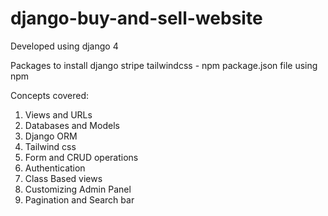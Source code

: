 # django-buy-and-sell-website

Developed using django 4

Packages to install
django
stripe
tailwindcss - npm
package.json file using npm

Concepts covered:
1. Views and URLs
2. Databases and Models
3. Django ORM
4. Tailwind css
5. Form and CRUD operations
6. Authentication
7. Class Based views
8. Customizing Admin Panel
9. Pagination and Search bar
